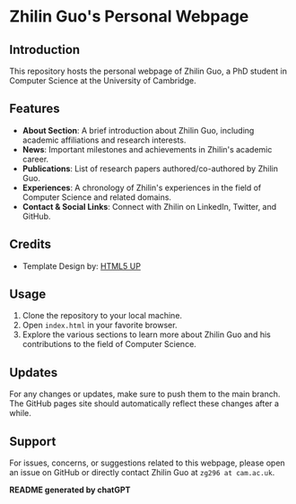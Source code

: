 Zhilin Guo's Personal Webpage
=============================

Introduction
------------
This repository hosts the personal webpage of Zhilin Guo, a PhD student in Computer Science at the University of Cambridge. 

Features
--------
- **About Section**: A brief introduction about Zhilin Guo, including academic affiliations and research interests.
- **News**: Important milestones and achievements in Zhilin's academic career.
- **Publications**: List of research papers authored/co-authored by Zhilin Guo.
- **Experiences**: A chronology of Zhilin's experiences in the field of Computer Science and related domains.
- **Contact & Social Links**: Connect with Zhilin on LinkedIn, Twitter, and GitHub.

Credits
-------
- Template Design by: [HTML5 UP](http://html5up.net)

Usage
-----
1. Clone the repository to your local machine.
2. Open `index.html` in your favorite browser.
3. Explore the various sections to learn more about Zhilin Guo and his contributions to the field of Computer Science.

Updates
-------
For any changes or updates, make sure to push them to the main branch. The GitHub pages site should automatically reflect these changes after a while.

Support
-------
For issues, concerns, or suggestions related to this webpage, please open an issue on GitHub or directly contact Zhilin Guo at `zg296 at cam.ac.uk`.

**README generated by chatGPT**
